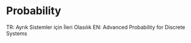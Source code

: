 # Probability
TR: Ayrık Sistemler için İleri Olasılık
EN: Advanced Probability for Discrete Systems
